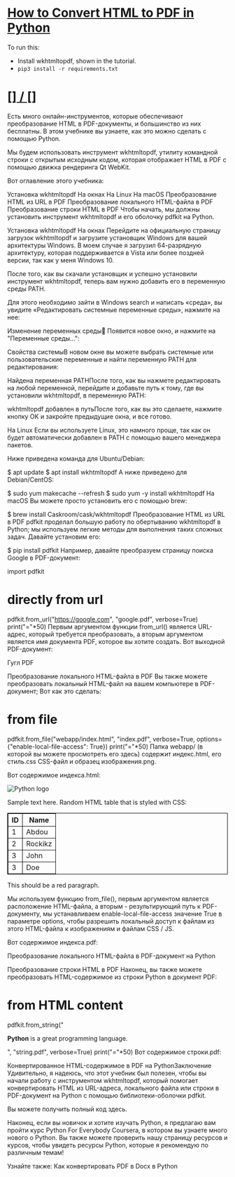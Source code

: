 # [How to Convert HTML to PDF in Python](https://www.thepythoncode.com/article/convert-html-to-pdf-in-python)
To run this:
- Install wkhtmltopdf, shown in the tutorial.
- `pip3 install -r requirements.txt`
##
# [[] / []]()
Есть много онлайн-инструментов, которые обеспечивают преобразование HTML в PDF-документы, и большинство из них бесплатны. В этом учебнике вы узнаете, как это можно сделать с помощью Python.

Мы будем использовать инструмент wkhtmltopdf, утилиту командной строки с открытым исходным кодом, которая отображает HTML в PDF с помощью движка рендеринга Qt WebKit.

Вот оглавление этого учебника:

Установка wkhtmltopdf
На окнах
На Linux
На macOS
Преобразование HTML из URL в PDF
Преобразование локального HTML-файла в PDF
Преобразование строки HTML в PDF
Чтобы начать, мы должны установить инструмент wkhtmltopdf и его оболочку pdfkit на Python.

Установка wkhtmltopdf
На окнах
Перейдите на официальную страницу загрузок wkhtmltopdf и загрузите установщик Windows для вашей архитектуры Windows. В моем случае я загрузил 64-разрядную архитектуру, которая поддерживается в Vista или более поздней версии, так как у меня Windows 10.

После того, как вы скачали установщик и успешно установили инструмент wkhtmltopdf, теперь вам нужно добавить его в переменную среды PATH.

Для этого необходимо зайти в Windows search и написать «среда», вы увидите «Редактировать системные переменные среды», нажмите на нее:

Изменение переменных средыَ Появится новое окно, и нажмите на "Переменные среды...":

Свойства системыВ новом окне вы можете выбрать системные или пользовательские переменные и найти переменную PATH для редактирования:

Найдена переменная PATHПосле того, как вы нажмете редактировать на любой переменной, перейдите и добавьте путь к тому, где вы установили wkhtmltopdf, в переменную PATH:

wkhtmltopdf добавлен в путьПосле того, как вы это сделаете, нажмите кнопку OK и закройте предыдущие окна, и все готово.

На Linux
Если вы используете Linux, это намного проще, так как он будет автоматически добавлен в PATH с помощью вашего менеджера пакетов.

Ниже приведена команда для Ubuntu/Debian:

$ apt update
$ apt install wkhtmltopdf
А ниже приведено для Debian/CentOS:

$ sudo yum makecache --refresh
$ sudo yum -y install wkhtmltopdf
На macOS
Вы можете просто установить его с помощью brew:

$ brew install Caskroom/cask/wkhtmltopdf
Преобразование HTML из URL в PDF
pdfkit проделал большую работу по обертыванию wkhtmltopdf в Python; мы используем легкие методы для выполнения таких сложных задач. Давайте установим его:

$ pip install pdfkit
Например, давайте преобразуем страницу поиска Google в PDF-документ:

import pdfkit

# directly from url
pdfkit.from_url("https://google.com", "google.pdf", verbose=True)
print("="*50)
Первым аргументом функции from_url() является URL-адрес, который требуется преобразовать, а вторым аргументом является имя документа PDF, которое вы хотите создать. Вот выходной PDF-документ:

Гугл PDF

Преобразование локального HTML-файла в PDF
Вы также можете преобразовать локальный HTML-файл на вашем компьютере в PDF-документ; Вот как это сделать:

# from file
pdfkit.from_file("webapp/index.html", "index.pdf", verbose=True, options={"enable-local-file-access": True})
print("="*50)
Папка webapp/ (в которой вы можете просмотреть его здесь) содержит индекс.html, его стиль.css CSS-файл и образец изображения.png.

Вот содержимое индекса.html:

<!DOCTYPE html>
<!--[if lt IE 7]>      <html class="no-js lt-ie9 lt-ie8 lt-ie7"> <![endif]-->
<!--[if IE 7]>         <html class="no-js lt-ie9 lt-ie8"> <![endif]-->
<!--[if IE 8]>         <html class="no-js lt-ie9"> <![endif]-->
<!--[if gt IE 8]>      <html class="no-js"> <!--<![endif]-->
<html>
    <head>
        <meta charset="utf-8">
        <meta http-equiv="X-UA-Compatible" content="IE=edge">
        <title></title>
        <meta name="description" content="">
        <meta name="viewport" content="width=device-width, initial-scale=1">
        <link rel="stylesheet" href="style.css">
        <style>
            table, th, td {
                border: 1px solid black;
            }
        </style>
    </head>
    <body>
        <!--[if lt IE 7]>
            <p class="browsehappy">You are using an <strong>outdated</strong> browser. Please <a href="#">upgrade your browser</a> to improve your experience.</p>
        <![endif]-->
        <img src="image.png" alt="Python logo">
        <p>Sample text here. Random HTML table that is styled with CSS:</p>
        <table bordered>
            <thead>
                <th>ID</th>
                <th>Name</th>
            </thead>
            <tbody>
                <tr>
                    <td>1</td>
                    <td>Abdou</td>
                </tr>
                <tr>
                    <td>2</td>
                    <td>Rockikz</td>
                </tr>
                <tr>
                    <td>3</td>
                    <td>John</td>
                </tr>
                <tr>
                    <td>3</td>
                    <td>Doe</td>
                </tr>
            </tbody>
        </table>
        <p class="red-text">This should be a red paragraph.</p>
    </body>
</html>
Мы используем функцию from_file(), первым аргументом является расположение HTML-файла, а вторым - результирующий путь к PDF-документу, мы устанавливаем enable-local-file-access значение True в параметре options, чтобы разрешить локальный доступ к файлам из этого HTML-файла к изображениям и файлам CSS / JS.

Вот содержимое индекса.pdf:

Преобразование локального HTML-файла в PDF-документ на Python

Преобразование строки HTML в PDF
Наконец, вы также можете преобразовать HTML-содержимое из строки Python в документ PDF:

# from HTML content
pdfkit.from_string("<p><b>Python</b> is a great programming language.</p>", "string.pdf", verbose=True)
print("="*50)
Вот содержимое строки.pdf:

Конвертированное HTML-содержимое в PDF на PythonЗаключение
Удивительно, я надеюсь, что этот учебник был полезен, чтобы вы начали работу с инструментом wkhtmltopdf, который помогает конвертировать HTML из URL-адреса, локального файла или строки в PDF-документ на Python с помощью библиотеки-оболочки pdfkit.

Вы можете получить полный код здесь.

Наконец, если вы новичок и хотите изучать Python, я предлагаю вам пройти курс Python For Everybody Coursera, в котором вы узнаете много нового о Python. Вы также можете проверить нашу страницу ресурсов и курсов, чтобы увидеть ресурсы Python, которые я рекомендую по различным темам!

Узнайте также: Как конвертировать PDF в Docx в Python